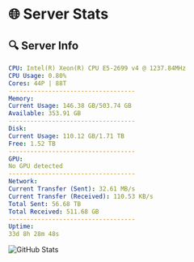 # 🌐 Server Stats
## 🔍 Server Info
```yaml
CPU: Intel(R) Xeon(R) CPU E5-2699 v4 @ 1237.84MHz
CPU Usage: 0.80%
Cores: 44P | 88T
-----------------------------------
Memory:
Current Usage: 146.38 GB/503.74 GB
Available: 353.91 GB
-----------------------------------
Disk:
Current Usage: 110.12 GB/1.71 TB
Free: 1.52 TB
-----------------------------------
GPU:
No GPU detected
-----------------------------------
Network:
Current Transfer (Sent): 32.61 MB/s
Current Transfer (Received): 110.53 KB/s
Total Sent: 56.68 TB
Total Received: 511.68 GB
-----------------------------------
Uptime:
33d 8h 28m 48s
```
![GitHub Stats](https://img.shields.io/badge/Updated-2025-04-10_05:51:37-blue)